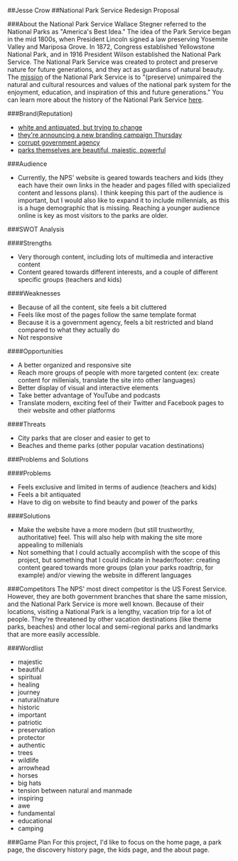 ##Jesse Crow
##National Park Service Redesign Proposal

###About the National Park Service
Wallace Stegner referred to the National Parks as "America's Best Idea." The idea of the Park Service began in the mid 1800s, when President Lincoln signed a law preserving Yosemite Valley and Mariposa Grove. In 1872, Congress established Yellowstone National Park, and in 1916 President Wilson established the National Park Service. The National Park Service was created to protect and preserve nature for future generations, and they act as guardians of natural beauty. The [mission](http://www.nps.gov/aboutus/mission.htm) of the National Park Service is to "(preserve) unimpaired the natural and cultural resources and values of the national park system for the enjoyment, education, and inspiration of this and future generations." You can learn more about the history of the National Park Service [here](http://www.pbs.org/nationalparks/history/).

###Brand(Reputation)
* [white and antiquated, but trying to change](http://abcnews.go.com/ABC_Univision/News/national-park-service-change-vanilla-reputation/story?id=20011584&singlePage=true)
* [they're announcing a new branding campaign Thursday](http://skift.com/2015/03/30/u-s-national-park-service-is-preparing-for-a-big-rebrand/)
* [corrupt government agency](http://www.nationalparkstraveler.com/2009/06/survey-says-national-park-service-far-best-government-agency-work)
* [parks themselves are beautiful, majestic, powerful](http://www.huffingtonpost.com/ed-felker/yellowstone-national-park_b_1908086.html?)

###Audience
* Currently, the NPS' website is geared towards teachers and kids (they each have their own links in the header and pages filled with specialized content and lessons plans). I think keeping this part of the audience is important, but I would also like to expand it to include millennials, as this is a huge demographic that is missing. Reaching a younger audience online is key as most visitors to the parks are older.

###SWOT Analysis

####Strengths 
* Very thorough content, including lots of multimedia and interactive content
* Content geared towards different interests, and a couple of different specific groups (teachers and kids)

####Weaknesses
* Because of all the content, site feels a bit cluttered
* Feels like most of the pages follow the same template format
* Because it is a government agency, feels a bit restricted and bland compared to what they actually do
* Not responsive

####Opportunities
* A better organized and responsive site
* Reach more groups of people with more targeted content (ex: create content for millenials, translate the site into other languages)
* Better display of visual and interactive elements
* Take better advantage of YouTube and podcasts
* Translate modern, exciting feel of their Twitter and Facebook pages to their website and other platforms

####Threats
* City parks that are closer and easier to get to
* Beaches and theme parks (other popular vacation destinations)

###Problems and Solutions

####Problems
* Feels exclusive and limited in terms of audience (teachers and kids)
* Feels a bit antiquated 
* Have to dig on website to find beauty and power of the parks

####Solutions
* Make the website have a more modern (but still trustworthy, authoritative) feel. This will also help with making the site more appealing to millenials
* Not something that I could actually accomplish with the scope of this project, but something that I could indicate in header/footer: creating content geared towards more groups (plan your parks roadtrip, for example) and/or viewing the website in different languages

###Competitors 
The NPS' most direct competitor is the US Forest Service. However, they are both government branches that share the same mission, and the National Park Service is more well known. Because of their locations, visiting a National Park is a lengthy, vacation trip for a lot of people. They're threatened by other vacation destinations (like theme parks, beaches) and other local and semi-regional parks and landmarks that are more easily accessible.

###Wordlist
* majestic
* beautiful
* spiritual 
* healing
* journey
* natural/nature
* historic
* important
* patriotic
* preservation
* protector
* authentic
* trees
* wildlife
* arrowhead
* horses
* big hats
* tension between natural and manmade
* inspiring
* awe
* fundamental
* educational
* camping

###Game Plan
For this project, I'd like to focus on the home page, a park page, the discovery history page, the kids page, and the about page. 